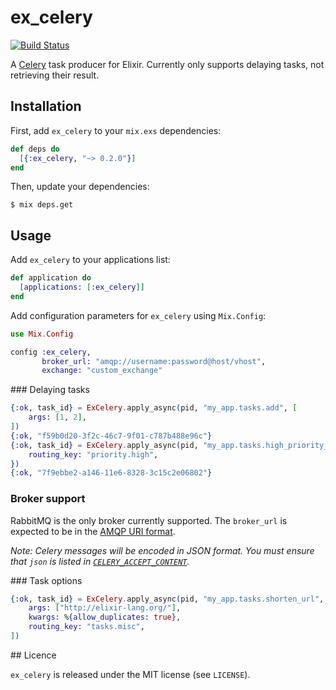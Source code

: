 # ex_celery

[![Build Status](https://travis-ci.org/robgolding/ex_celery.svg?branch=develop)](https://travis-ci.org/robgolding/ex_celery)


A [Celery](http://www.celeryproject.org/) task producer for Elixir. Currently
only supports delaying tasks, not retrieving their result.

## Installation

First, add `ex_celery` to your `mix.exs` dependencies:

```elixir
def deps do
  [{:ex_celery, "~> 0.2.0"}]
end
```

Then, update your dependencies:

```
$ mix deps.get
```

## Usage

Add `ex_celery` to your applications list:

```elixir
def application do
  [applications: [:ex_celery]]
end
```

Add configuration parameters for `ex_celery` using `Mix.Config`:

```elixir
use Mix.Config

config :ex_celery,
       broker_url: "amqp://username:password@host/vhost",
       exchange: "custom_exchange"
```

### Delaying tasks

```elixir
{:ok, task_id} = ExCelery.apply_async(pid, "my_app.tasks.add", [
    args: [1, 2],
])
{:ok, "f59b0d20-3f2c-46c7-9f01-c787b488e96c"}
{:ok, task_id} = ExCelery.apply_async(pid, "my_app.tasks.high_priority_task", [
    routing_key: "priority.high",
})
{:ok, "7f9ebbe2-a146-11e6-8328-3c15c2e06802"}
```

### Broker support

RabbitMQ is the only broker currently supported. The `broker_url` is expected
to be in the [AMQP URI format](https://www.rabbitmq.com/uri-spec.html).

_Note: Celery messages will be encoded in JSON format. You must ensure that
`json` is listed in [`CELERY_ACCEPT_CONTENT`](http://docs.celeryproject.org/en/latest/configuration.html#celery-accept-content)._

### Task options

```elixir
{:ok, task_id} = ExCelery.apply_async(pid, "my_app.tasks.shorten_url", [
    args: ["http://elixir-lang.org/"],
    kwargs: %{allow_duplicates: true},
    routing_key: "tasks.misc",
])
```

## Licence

`ex_celery` is released under the MIT license (see `LICENSE`).
